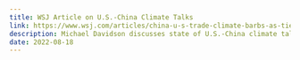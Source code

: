 ```yaml
---
title: WSJ Article on U.S.-China Climate Talks
link: https://www.wsj.com/articles/china-u-s-trade-climate-barbs-as-ties-fray-11660821597
description: Michael Davidson discusses state of U.S.-China climate talks
date: 2022-08-18
---
```


